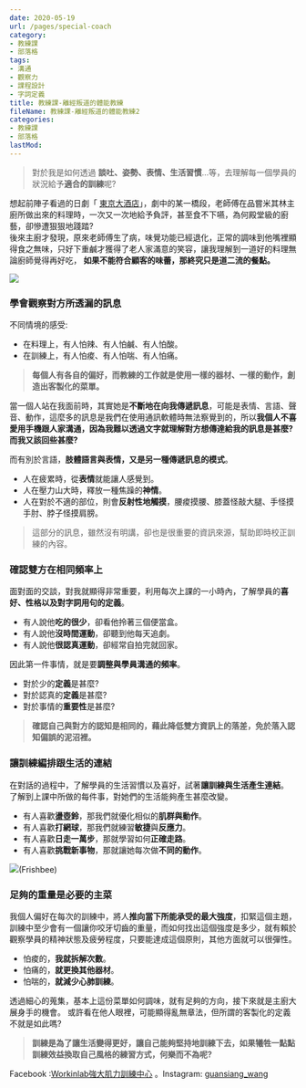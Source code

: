 ```yaml
---
date: 2020-05-19
url: /pages/special-coach
category:
- 教練課
- 部落格
tags:
- 溝通
- 觀察力
- 課程設計
- 字詞定義
title: 教練課-離經叛道的體能教練
fileName: 教練課-離經叛道的體能教練2
categories:
- 教練課
- 部落格
lastMod: 
---
```



>對於我是如何透過  **談吐、姿勢、表情、生活習慣**…等，去理解每一個學員的狀況給予**適合的訓練**呢?

想起前陣子看過的日劇「  [東京大酒店](https://zh.wikipedia.org/wiki/Grand_Maison%E6%9D%B1%E4%BA%AC)」，劇中的某一橋段，老師傅在品嘗米其林主廚所做出來的料理時，一次又一次地給予負評，甚至食不下嚥，為何殿堂級的廚藝，卻慘遭狠狠地踐踏?  
後來主廚才發現，原來老師傅生了病，味覺功能已經退化，正常的調味到他嘴裡顯得食之無味，只好下重鹹才獲得了老人家滿意的笑容，讓我理解到一道好的料理無論廚師覺得再好吃， **如果不能符合顧客的味蕾，那終究只是道二流的餐點。**

![](https://cdn.jsdelivr.net/gh/xiang0805/blogimage@main/img/教練課-離經叛道的體能教練-1.jpg)

### 學會觀察對方所透漏的訊息

不同情境的感受:
* 在料理上，有人怕辣、有人怕鹹、有人怕酸。
* 在訓練上，有人怕痠、有人怕喘、有人怕痛。

> **每個人有各自的偏好，而教練的工作就是使用一樣的器材、一樣的動作，創造出客製化的菜單。**

當一個人站在我面前時，其實她是**不斷地在向我傳遞訊息**，可能是表情、言語、聲音、動作，這麼多的訊息是我們在使用通訊軟體時無法察覺到的，所以**我個人不喜愛用手機跟人家溝通，因為我難以透過文字就理解對方想傳達給我的訊息是甚麼?而我又該回些甚麼?**

而有別於言語，**肢體語言與表情，又是另一種傳遞訊息的模式**。
* 人在疲累時，從**表情**就能讓人感覺到。
* 人在壓力山大時，釋放一種焦躁的**神情**。
* 人在對於不適的部位，則會**反射性地觸摸**，腰痠摸腰、膝蓋怪敲大腿、手怪摸手肘、脖子怪摸肩膀。

>這部分的訊息，雖然沒有明講，卻也是很重要的資訊來源，幫助即時校正訓練的內容。

### 確認雙方在相同頻率上

面對面的交談，對我就顯得非常重要，利用每次上課的一小時內，了解學員的**喜好、性格以及對字詞用句的定義**。
* 有人說他**吃的很少**，卻看他拎著三個便當盒。
* 有人說他**沒時間運動**，卻聽到他每天追劇。
* 有人說他**很認真運動**，卻經常自拍完就回家。


因此第一件事情，就是要**調整與學員溝通的頻率**。
* 對於少的**定義**是甚麼?
* 對於認真的**定義**是甚麼?
* 對於事情的**重要性**是甚麼?

> **確認自己與對方的認知是相同的，藉此降低雙方資訊上的落差，免於落入認知偏誤的泥沼裡。**

### 讓訓練編排跟生活的連結

在對話的過程中，了解學員的生活習慣以及喜好，試著**讓訓練與生活產生連結**。
了解到上課中所做的每件事，對她們的生活能夠產生甚麼改變。
* 有人喜歡**盪壺鈴**，那我們就優化相似的**肌群與動作**。
* 有人喜歡**打網球**，那我們就練習**敏捷**與**反應力**。
* 有人喜歡**日走一萬步**，那就學習如何**正確走路**。
* 有人喜歡**挑戰新事物**，那就讓她每次做**不同的動作**。

![](https://cdn.jsdelivr.net/gh/xiang0805/blogimage@main/img/教練課-離經叛道的體能教練-2.jpg)(Frishbee)

### 足夠的重量是必要的主菜

我個人偏好在每次的訓練中，將人**推向當下所能承受的最大強度**，扣緊這個主題，訓練中至少會有一個讓你咬牙切齒的重量，而如何找出這個強度是多少，就有賴於觀察學員的精神狀態及疲勞程度，只要能達成這個原則，其他方面就可以很彈性。
* 怕痠的，**我就拆解次數**。
* 怕痛的，**就更換其他器材**。
* 怕喘的，**就減少心肺訓練**。

透過細心的蒐集，基本上這份菜單如何調味，就有足夠的方向，接下來就是主廚大展身手的機會。
或許看在他人眼裡，可能顯得亂無章法，但所謂的客製化的定義不就是如此嗎?
> **訓練是為了讓生活變得更好，讓自己能夠堅持地訓練下去，如果犧牲一點點訓練效益換取自己風格的練習方式，何樂而不為呢?**

Facebook :[Workinlab強大肌力訓練中心](https://www.facebook.com/workinlab2018)  。Instagram:  [guansiang_wang](https://www.instagram.com/guansiang_wang/)
